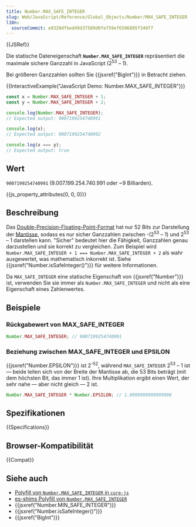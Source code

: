 ```yaml
---
title: Number.MAX_SAFE_INTEGER
slug: Web/JavaScript/Reference/Global_Objects/Number/MAX_SAFE_INTEGER
l10n:
  sourceCommit: e8320dfbed49d37589d0fe759ef6506885f340f7
---
```


{{JSRef}}

Die statische Dateneigenschaft **`Number.MAX_SAFE_INTEGER`** repräsentiert die maximale sichere Ganzzahl in JavaScript (2<sup>53</sup> – 1).

Bei größeren Ganzzahlen sollten Sie {{jsxref("BigInt")}} in Betracht ziehen.

{{InteractiveExample("JavaScript Demo: Number.MAX_SAFE_INTEGER")}}

```js interactive-example
const x = Number.MAX_SAFE_INTEGER + 1;
const y = Number.MAX_SAFE_INTEGER + 2;

console.log(Number.MAX_SAFE_INTEGER);
// Expected output: 9007199254740991

console.log(x);
// Expected output: 9007199254740992

console.log(x === y);
// Expected output: true
```

## Wert

`9007199254740991` (9.007.199.254.740.991 oder \~9 Billiarden).

{{js_property_attributes(0, 0, 0)}}

## Beschreibung

Das [Double-Precision-Floating-Point-Format](https://en.wikipedia.org/wiki/Double_precision_floating-point_format) hat nur 52 Bits zur Darstellung der [Mantisse](/de/docs/Web/JavaScript/Reference/Global_Objects/Number#number_encoding), sodass es nur sicher Ganzzahlen zwischen -(2<sup>53</sup> – 1) und 2<sup>53</sup> – 1 darstellen kann. "Sicher" bedeutet hier die Fähigkeit, Ganzzahlen genau darzustellen und sie korrekt zu vergleichen. Zum Beispiel wird `Number.MAX_SAFE_INTEGER + 1 === Number.MAX_SAFE_INTEGER + 2` als wahr ausgewertet, was mathematisch inkorrekt ist. Siehe {{jsxref("Number.isSafeInteger()")}} für weitere Informationen.

Da `MAX_SAFE_INTEGER` eine statische Eigenschaft von {{jsxref("Number")}} ist, verwenden Sie sie immer als `Number.MAX_SAFE_INTEGER` und nicht als eine Eigenschaft eines Zahlenwertes.

## Beispiele

### Rückgabewert von MAX_SAFE_INTEGER

```js
Number.MAX_SAFE_INTEGER; // 9007199254740991
```

### Beziehung zwischen MAX_SAFE_INTEGER und EPSILON

{{jsxref("Number.EPSILON")}} ist 2<sup>-52</sup>, während `MAX_SAFE_INTEGER` 2<sup>53</sup> – 1 ist — beide leiten sich von der Breite der Mantisse ab, die 53 Bits beträgt (mit dem höchsten Bit, das immer 1 ist). Ihre Multiplikation ergibt einen Wert, der sehr nahe — aber nicht gleich — 2 ist.

```js
Number.MAX_SAFE_INTEGER * Number.EPSILON; // 1.9999999999999998
```

## Spezifikationen

{{Specifications}}

## Browser-Kompatibilität

{{Compat}}

## Siehe auch

- [Polyfill von `Number.MAX_SAFE_INTEGER` in `core-js`](https://github.com/zloirock/core-js#ecmascript-number)
- [es-shims Polyfill von `Number.MAX_SAFE_INTEGER`](https://www.npmjs.com/package/es-constants)
- {{jsxref("Number.MIN_SAFE_INTEGER")}}
- {{jsxref("Number.isSafeInteger()")}}
- {{jsxref("BigInt")}}
